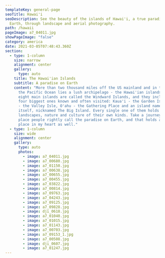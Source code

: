 ```yaml
---
templateKey: general-page
seoTitle: Hawai'i
seoDescription: See the beauty of the islands of Hawai'i, a true paradise on
  Earth, through landscape and aerial photography.
path: /hawaii
pageImage: a7_04011.jpg
showPageImage: "false"
category: america
date: 2021-03-05T07:48:43.360Z
section:
  - type: 1-column
    size: narrow
    alignment: center
    gallery:
      type: auto
    title: The Hawai'ian Islands
    subtitle: A paradise on Earth
    content: "More than two thousand miles off the US mainland and in the middle of
      the Pacific Ocean lies a lush archipelago - the Hawai'ian islands. The
      eight main islands are called the Windward Islands, and they include the
      four biggest ones known and often visited: Kaua'i - the Garden Isle, Maui
      - the Valley Isle, O'ahu - the Gathering Place and an island named Hawai'i
      itself, nicknamed The Big Island. Every single one of them holds special
      landscapes, nature and culture of their own kinds. Take a journey to a
      place people rightly call the paradise on Earth, and that holds a special
      place in my heart as well."
  - type: 1-column
    size: wide
    alignment: center
    gallery:
      type: auto
      photos:
        - image: a7_04011.jpg
        - image: a7_00680.jpg
        - image: a7_01150.jpg
        - image: a7_00638.jpg
        - image: a7_00655.jpg
        - image: a7_00455.jpg
        - image: a7_03822.jpg
        - image: a7_00814.jpg
        - image: a7_09763.jpg
        - image: a7_04243.jpg
        - image: a7_09125.jpg
        - image: a7_09828.jpg
        - image: dji_0618.jpg
        - image: a7_01040.jpg
        - image: a7_01015.jpg
        - image: a7_01143.jpg
        - image: a7_00703.jpg
        - image: a7_09153_1.jpg
        - image: a7_00508.jpg
        - image: dji_0607.jpg
        - image: a7_01247.jpg
---
```

